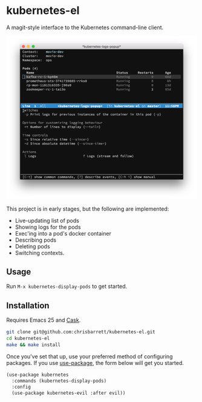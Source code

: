 # kubernetes-el

A magit-style interface to the Kubernetes command-line client.

![Screenshot of Kubernetes Emacs client](assets/screenshot.png)

This project is in early stages, but the following are implemented:

- Live-updating list of pods
- Showing logs for the pods
- Exec'ing into a pod's docker container
- Describing pods
- Deleting pods
- Switching contexts.

## Usage

Run `M-x kubernetes-display-pods` to get started.

## Installation

Requires Emacs 25 and [Cask][].

```sh
git clone git@github.com:chrisbarrett/kubernetes-el.git
cd kubernetes-el
make && make install
```

Once you've set that up, use your preferred method of configuring packages. If
you use [use-package][], the form below will get you started.

```elisp
(use-package kubernetes
  :commands (kubernetes-display-pods)
  :config
  (use-package kubernetes-evil :after evil))
```

[Cask]: https://github.com/cask/cask
[Evil]: https://github.com/emacs-evil/evil
[use-package]: https://github.com/jwiegley/use-package
